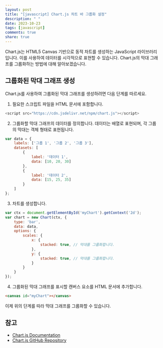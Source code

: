 ```yaml
---
layout: post
title: "[javascript] Chart.js 차트 바 그룹화 설정"
description: " "
date: 2023-10-23
tags: [javascript]
comments: true
share: true
---
```


Chart.js는 HTML5 Canvas 기반으로 동적 차트를 생성하는 JavaScript 라이브러리입니다. 이를 사용하여 데이터를 시각적으로 표현할 수 있습니다. Chart.js의 막대 그래프를 그룹화하는 방법에 대해 알아보겠습니다.

## 그룹화된 막대 그래프 생성

Chart.js를 사용하여 그룹화된 막대 그래프를 생성하려면 다음 단계를 따르세요.

1. 필요한 스크립트 파일을 HTML 문서에 포함합니다.

```javascript
<script src="https://cdn.jsdelivr.net/npm/chart.js"></script>
```

2. 그룹화할 막대 그래프의 데이터를 정의합니다. 데이터는 배열로 표현되며, 각 그룹의 막대는 객체 형태로 표현됩니다.

```javascript
var data = {
    labels: ['그룹 1', '그룹 2', '그룹 3'],
    datasets: [
        {
            label: '데이터 1',
            data: [10, 20, 30]
        },
        {
            label: '데이터 2',
            data: [15, 25, 35]
        }
    ]
};
```

3. 차트를 생성합니다.

```javascript
var ctx = document.getElementById('myChart').getContext('2d');
var chart = new Chart(ctx, {
    type: 'bar',
    data: data,
    options: {
        scales: {
            x: {
                stacked: true, // 막대를 그룹화합니다.
            },
            y: {
                stacked: true, // 막대를 그룹화합니다.
            }
        }
    }
});
```

4. 그룹화된 막대 그래프를 표시할 캔버스 요소를 HTML 문서에 추가합니다.

```html
<canvas id="myChart"></canvas>
```

이제 위의 단계를 따라 막대 그래프를 그룹화할 수 있습니다.

## 참고

- [Chart.js Documentation](https://www.chartjs.org/docs/)
- [Chart.js GitHub Repository](https://github.com/chartjs/Chart.js)